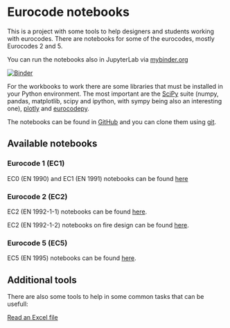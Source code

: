 # Eurocode notebooks

This is a project with some tools to help designers and students working with eurocodes. There are notebooks for some of the eurocodes, mostly Eurocodes 2 and 5.

You can run the notebooks also in JupyterLab via [mybinder.org](mybinder.org)

[![Binder](https://mybinder.org/badge_logo.svg)](https://mybinder.org/v2/gh/pcachim/eurocodesnb/master?urlpath=lab%2Ftree%2Fec-base.ipynb)

For the workbooks to work there are some libraries that must be installed in your Python environment. The most important are the [SciPy](https://www.scipy.org) suite (numpy, pandas, matplotlib, scipy and ipython, with sympy being also an interesting one), [plotly](https://plotly.com/python) and [eurocodepy](https://pypi.org/project/eurocodepy/).

The notebooks can be found in [GitHub](https://github.com/pcachim/eurocodesnb) and you can clone them using [git](https://github.com/pcachim/eurocodesnb.git).

## Available notebooks

### Eurocode 1 (EC1)

EC0 (EN 1990) and EC1 (EN 1991) notebooks can be found [here](ec1/ec1-base.ipynb)

### Eurocode 2 (EC2)

EC2 (EN 1992-1-1) notebooks can be found [here](./ec2/ec2-base.ipynb).

EC2 (EN 1992-1-2) notebooks on fire design can be found [here](./ec2/fire/ec2-fire-base.ipynb).

### Eurocode 5 (EC5)

EC5 (EN 1995) notebooks can be found [here](ec5/ec5-base.ipynb).

## Additional tools

There are also some tools to help in some common tasks that can be usefull:

[Read an Excel file](ec-base.ipynb)